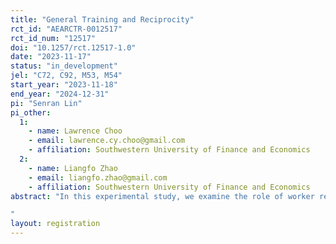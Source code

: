 ```yaml
---
title: "General Training and Reciprocity"
rct_id: "AEARCTR-0012517"
rct_id_num: "12517"
doi: "10.1257/rct.12517-1.0"
date: "2023-11-17"
status: "in_development"
jel: "C72, C92, M53, M54"
start_year: "2023-11-18"
end_year: "2024-12-31"
pi: "Senran Lin"
pi_other:
  1:
    - name: Lawrence Choo
    - email: lawrence.cy.choo@gmail.com
    - affiliation: Southwestern University of Finance and Economics
  2:
    - name: Liangfo Zhao
    - email: liangfo.zhao@gmail.com
    - affiliation: Southwestern University of Finance and Economics
abstract: "In this experimental study, we examine the role of worker reciprocity—the tendency to reward kindness and punish unkindness—as a driving factor behind firms' investment in general training that benefits not only themselves but also other firms in the industry. Specifically, the experiment is designed to disentangle the effects of intention-based reciprocity from those of distributional preferences in explaining this behavior. We employ a two-by-two design to investigate workers' responses to both intentional and randomly assigned training levels, assessing the impact of intention-based reciprocity. Simultaneously, the design varies to allow for either positive or negative reciprocation towards the employer through unobservable efforts.
"
layout: registration
---
```


